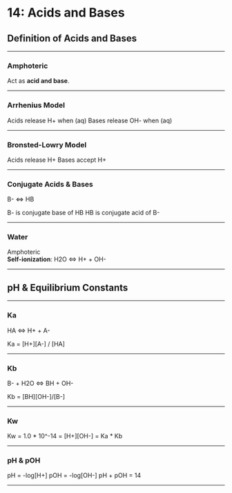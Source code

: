 # 14: Acids and Bases

## Definition of Acids and Bases

---

### Amphoteric
Act as **acid and base**.

---

### Arrhenius Model
Acids release H+ when (aq)
Bases release OH- when (aq)

---

### Bronsted-Lowry Model
Acids release H+
Bases accept H+

---

### Conjugate Acids & Bases

B- <=> HB

B- is conjugate base of HB
HB is conjugate acid of B-

---

### Water
Amphoteric  
**Self-ionization**: H2O <=> H+ + OH-

---

## pH & Equilibrium Constants

---

### Ka
HA <=> H+ + A-

Ka = [H+][A-] / [HA]

---

### Kb
B- + H2O <=> BH + OH-

Kb = [BH][OH-]/[B-]

---

### Kw
Kw = 1.0 * 10^-14 = [H+][OH-] = Ka * Kb

---

### pH & pOH
pH = -log[H+]
pOH = -log[OH-]
pH + pOH = 14

---
